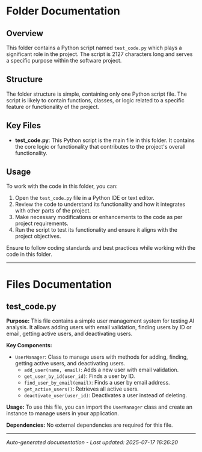 # Folder Documentation

## Overview
This folder contains a Python script named `test_code.py` which plays a significant role in the project. The script is 2127 characters long and serves a specific purpose within the software project.

## Structure
The folder structure is simple, containing only one Python script file. The script is likely to contain functions, classes, or logic related to a specific feature or functionality of the project.

## Key Files
- **test_code.py**: This Python script is the main file in this folder. It contains the core logic or functionality that contributes to the project's overall functionality.

## Usage
To work with the code in this folder, you can:
1. Open the `test_code.py` file in a Python IDE or text editor.
2. Review the code to understand its functionality and how it integrates with other parts of the project.
3. Make necessary modifications or enhancements to the code as per project requirements.
4. Run the script to test its functionality and ensure it aligns with the project objectives.

Ensure to follow coding standards and best practices while working with the code in this folder.

---

# Files Documentation

## test_code.py

**Purpose:** This file contains a simple user management system for testing AI analysis. It allows adding users with email validation, finding users by ID or email, getting active users, and deactivating users.

**Key Components:**
- `UserManager`: Class to manage users with methods for adding, finding, getting active users, and deactivating users.
  - `add_user(name, email)`: Adds a new user with email validation.
  - `get_user_by_id(user_id)`: Finds a user by ID.
  - `find_user_by_email(email)`: Finds a user by email address.
  - `get_active_users()`: Retrieves all active users.
  - `deactivate_user(user_id)`: Deactivates a user instead of deleting.

**Usage:** To use this file, you can import the `UserManager` class and create an instance to manage users in your application.

**Dependencies:** No external dependencies are required for this file.

---
*Auto-generated documentation - Last updated: 2025-07-17 16:26:20*
